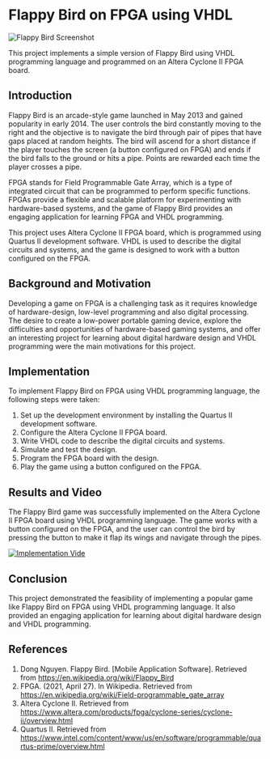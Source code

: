 # Flappy Bird on FPGA using VHDL

![Flappy Bird Screenshot](https://www.gannett-cdn.com/-mm-/1e5dd9101f0a86af199c71b833cce7224a5d31a3/c=0-172-320-353/local/-/media/USATODAY/USATODAY/2014/02/03//1391441789000-flappy.jpeg?width=320&height=181&fit=crop&format=pjpg&auto=webp)

This project implements a simple version of Flappy Bird using VHDL programming language and programmed on an Altera Cyclone II FPGA board.

## Introduction

Flappy Bird is an arcade-style game launched in May 2013 and gained popularity in early 2014. The user controls the bird constantly moving to the right and the objective is to navigate the bird through pair of pipes that have gaps placed at random heights. The bird will ascend for a short distance if the player touches the screen (a button configured on FPGA) and ends if the bird falls to the ground or hits a pipe. Points are rewarded each time the player crosses a pipe.

FPGA stands for Field Programmable Gate Array, which is a type of integrated circuit that can be programmed to perform specific functions. FPGAs provide a flexible and scalable platform for experimenting with hardware-based systems, and the game of Flappy Bird provides an engaging application for learning FPGA and VHDL programming.

This project uses Altera Cyclone II FPGA board, which is programmed using Quartus II development software. VHDL is used to describe the digital circuits and systems, and the game is designed to work with a button configured on the FPGA.

## Background and Motivation

Developing a game on FPGA is a challenging task as it requires knowledge of hardware-design, low-level programming and also digital processing. The desire to create a low-power portable gaming device, explore the difficulties and opportunities of hardware-based gaming systems, and offer an interesting project for learning about digital hardware design and VHDL programming were the main motivations for this project.

## Implementation

To implement Flappy Bird on FPGA using VHDL programming language, the following steps were taken:

1. Set up the development environment by installing the Quartus II development software.
2. Configure the Altera Cyclone II FPGA board.
3. Write VHDL code to describe the digital circuits and systems.
4. Simulate and test the design.
5. Program the FPGA board with the design.
6. Play the game using a button configured on the FPGA.

## Results and Video 

The Flappy Bird game was successfully implemented on the Altera Cyclone II FPGA board using VHDL programming language. The game works with a button configured on the FPGA, and the user can control the bird by pressing the button to make it flap its wings and navigate through the pipes.

[![Implementation Vide](https://img.youtube.com/vi/2lkzCfueqeY/0.jpg)](https://www.youtube.com/watch?v=2lkzCfueqeY)


## Conclusion

This project demonstrated the feasibility of implementing a popular game like Flappy Bird on FPGA using VHDL programming language. It also provided an engaging application for learning about digital hardware design and VHDL programming.

## References

1. Dong Nguyen. Flappy Bird. [Mobile Application Software]. Retrieved from https://en.wikipedia.org/wiki/Flappy_Bird
2. FPGA. (2021, April 27). In Wikipedia. Retrieved from https://en.wikipedia.org/wiki/Field-programmable_gate_array
3. Altera Cyclone II. Retrieved from https://www.altera.com/products/fpga/cyclone-series/cyclone-ii/overview.html
4. Quartus II. Retrieved from https://www.intel.com/content/www/us/en/software/programmable/quartus-prime/overview.html
